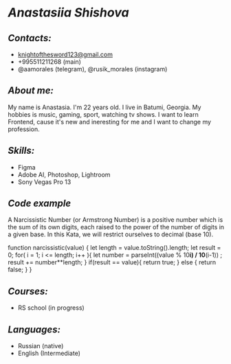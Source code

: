 # *Anastasiia Shishova*

## *Contacts:*
* knightofthesword123@gmail.com
* +995511211268 (main)
* @aamorales (telegram), @rusik_morales (instagram)

## *About me:*
My name is Anastasia. I'm 22 years old. I live in Batumi, Georgia. 
My hobbies is music, gaming, sport, watching tv shows.
I want to learn Frontend, cause it's new and ineresting for me and I want to change my profession.

## _Skills:_
* Figma
* Adobe AI, Photoshop, Lightroom
* Sony Vegas Pro 13

## _Code example_
A Narcissistic Number (or Armstrong Number) is a positive number which is the sum of its own digits, each raised to the power of the number of digits in a given base. In this Kata, we will restrict ourselves to decimal (base 10).

function narcissistic(value) {
  let length = value.toString().length;
  let result = 0;
  for( i = 1; i <= length; i++ ){
    let number = parseInt((value % 10**i) / 10**(i-1)) ;
    result += number**length;
  }
  if(result == value){
    return true;
  } else {
    return false;
  }
}

## _Courses:_
* RS school (in progress)

## _Languages:_
* Russian (native)
* English (Intermediate)